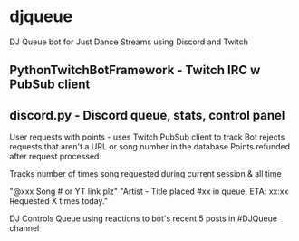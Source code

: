 # djqueue
DJ Queue bot for Just Dance Streams using Discord and Twitch

## PythonTwitchBotFramework - Twitch IRC w PubSub client
## discord.py - Discord queue, stats, control panel

User requests with points - uses Twitch PubSub client to track
Bot rejects requests that aren't a URL or song number in the database
Points refunded after request processed

Tracks number of times song requested during current session & all time

"@xxx Song # or YT link plz"
"Artist - Title placed #xx in queue.  ETA: xx:xx  Requested X times today."

DJ Controls Queue using reactions to bot's recent 5 posts in #DJQueue channel

